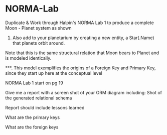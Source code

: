 # NORMA-Lab

Duplicate & Work through Halpin's NORMA Lab 1 to produce a complete Moon - Planet system as shown

1. Also add to your planetarium  by creating a new  entity, a Star(.Name) that planets orbit around.

Note that this is the same structural relation that Moon bears to Planet and is modeled identically. 

 

***. This model exemplifies the origins of a Foreign Key  and Primary Key, since they start up here at the conceptual level

NORMA   Lab 1 start on pg 19 

Give me a report with a screen shot of your ORM diagram including:
Shot of the generated relational schema

Report should include lessons learned 

What are the primary keys

What are the foreign keys
